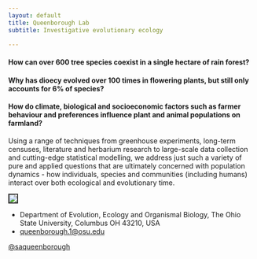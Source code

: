 ```yaml
---
layout: default
title: Queenborough Lab
subtitle: Investigative evolutionary ecology

---
```



#### How can over 600 tree species coexist in a single hectare of rain forest?

#### Why has dioecy evolved over 100 times in flowering plants, but still only accounts for 6% of species?

#### How do climate, biological and socioeconomic factors such as farmer behaviour and preferences influence plant and animal populations on farmland?


Using a range of techniques from greenhouse experiments, long-term censuses, 
literature and herbarium research to large-scale data collection and cutting-edge
statistical modelling, we address just such a variety of pure and applied
questions that are ultimately concerned with population dynamics - how individuals, 
species and communities (including humans) interact over both ecological and evolutionary time.

<p>
<img src="../assets/figs/oak-openings.jpg" style="border:2px solid #333333;">
</p>

<!--<p align="center">
<img src="/assets/figs/Simon_weeds_quite_sml.jpg" style="border:2px solid #333333;">
</p>-->

<ul class="unstyled">
<li><i class="icon-building"></i> Department of Evolution, Ecology and Organismal Biology, The Ohio State University, Columbus OH 43210, USA </li>
<li><i class="icon-envelope"></i> <a href="mailto:queenborough.1@osu.edu">queenborough.1@osu.edu</a> </li>
</ul>

<i class="icon-twitter"></i>  

<a href="https://twitter.com/saqueenborough" class="twitter-follow-button" data-show-count="false">@saqueenborough</a>
<script>!function(d,s,id){var js,fjs=d.getElementsByTagName(s)[0];if(!d.getElementById(id)){js=d.createElement(s);js.id=id;js.src="//platform.twitter.com/widgets.js";fjs.parentNode.insertBefore(js,fjs);}}(document,"script","twitter-wjs");</script>






